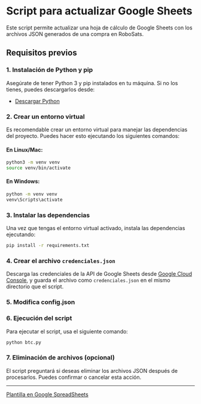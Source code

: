 # Script para actualizar Google Sheets

Este script permite actualizar una hoja de cálculo de Google Sheets con los archivos JSON generados de una compra en RoboSats.

## Requisitos previos

### 1. Instalación de Python y pip

Asegúrate de tener Python 3 y pip instalados en tu máquina. Si no los tienes, puedes descargarlos desde:

- [Descargar Python](https://www.python.org/downloads/)

### 2. Crear un entorno virtual

Es recomendable crear un entorno virtual para manejar las dependencias del proyecto. Puedes hacer esto ejecutando los siguientes comandos:

#### **En Linux/Mac:**

```bash
python3 -m venv venv
source venv/bin/activate
```

#### **En Windows:**

```bash
python -m venv venv
venv\Scripts\activate
```

### 3. Instalar las dependencias

Una vez que tengas el entorno virtual activado, instala las dependencias ejecutando:

```bash
pip install -r requirements.txt
```

### 4. Crear el archivo `credenciales.json`

Descarga las credenciales de la API de Google Sheets desde [Google Cloud Console](https://console.cloud.google.com/), y guarda el archivo como `credenciales.json` en el mismo directorio que el script.

### 5. Modifica config.json

### 6. Ejecución del script

Para ejecutar el script, usa el siguiente comando:

```bash
python btc.py
```

### 7. Eliminación de archivos (opcional)

El script preguntará si deseas eliminar los archivos JSON después de procesarlos. Puedes confirmar o cancelar esta acción.

---



[Plantilla en Google SpreadSheets](https://docs.google.com/spreadsheets/d/1pGe8Pw-z-nSJa9FYEgPOqKPJCPZD6ao4GPaWX1034ZQ/edit?usp=sharing)
